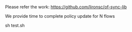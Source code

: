 Please refer the work: https://github.com/lironsc/of-sync-lib

We provide time to complete policy update for N flows

sh test.sh
